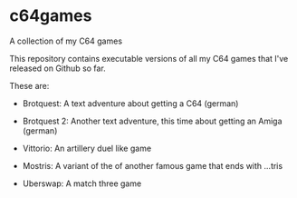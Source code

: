 # c64games
A collection of my C64 games

This repository contains executable versions of all my C64 games that I've released on Github so far.


These are:

* Brotquest: A text adventure about getting a C64 (german)

* Brotquest 2: Another text adventure, this time about getting an Amiga (german)

* Vittorio: An artillery duel like game

* Mostris: A variant of the of another famous game that ends with ...tris

* Uberswap: A match three game

